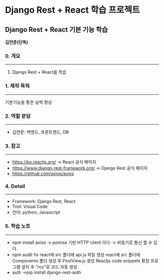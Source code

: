 # Django Rest + React 학습 프로젝트
##  Django Rest + React 기본 기능 학습

__김연준(단독)__

### 0. 개요
------------------------------
1. Django Rest + React를 학습

### 1. 제작 목적
------------------------------
기본기능을 통한 실력 향상

### 2. 역할 분담
------------------------------
 * 김연준: 백엔드, 프론트엔드, DB

### 3. 참고
------------------------------
 * https://ko.reactjs.org/                                -> React 공식 페이지
 * https://www.django-rest-framework.org/                 -> Django Rest 공식 페이지
 * https://github.com/axios/axios
 
### 4. Detail
------------------------------
* Framework: Django Rest, React
 * Tool: Visual Code
 * 언어: python, Javascript

### 5. 학습 노트
------------------------------
* npm install axios 
-> pomise 기반 HTTP client 이다 -> 비동기로 통신 할 수 있다.
* npm audit fix
react에 src 폴더에 api.js 파일 생성
react에 src 폴더에 Components 폴더 생성 후 PostView.js 생성
Reactjs code snippets 확장 프로그램 설치 후 "rcc"로 코드 자동 생성
* auth
->pip install django-rest-auth
